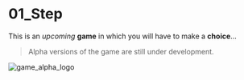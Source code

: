 # 01_Step
This is an *upcoming* **game** in which you will have to make a **choice**...
> Alpha versions of the game are still under development.

![game_alpha_logo](https://raw.githubusercontent.com/KotLut/01_Step/refs/heads/main/01_Step_alpha-logo.png)
